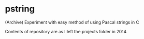 # pstring
(Archive) Experiment with easy method of using Pascal strings in C

Contents of repository are as I left the projects folder in 2014.